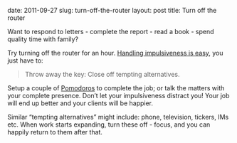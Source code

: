 date: 2011-09-27
slug: turn-off-the-router
layout: post
title: Turn off the router


<p>Want to respond to letters - complete the report - read a book - spend quality time with family?</p>

<p>Try turning off the router for an hour. <a href="http://lesswrong.com/lw/3w3/how_to_beat_procrastination/" target="_blank">Handling impulsiveness is easy</a>, you just have to:</p>

<blockquote>

<p>Throw away the key: Close off tempting alternatives.</p>

</blockquote>

<p>Setup a couple of <a href="http://www.youtube.com/watch?v=cH-z5kmVhzU" target="_blank">Pomodoros</a> to complete the job; or talk the matters with your complete presence. Don&#8217;t let your impulsiveness distract you! Your job will end up better and your clients will be happier.</p>

<p>Similar &#8220;tempting alternatives&#8221; might include: phone, television, tickers, IMs etc. When work starts expanding, turn these off - focus, and you can happily return to them after that.</p>
